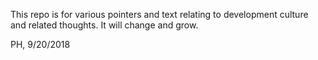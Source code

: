This repo is for various pointers and text relating to development culture and related
thoughts.  It will change and grow.

PH, 9/20/2018

